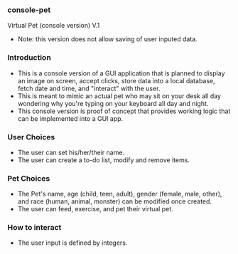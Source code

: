 ### console-pet
Virtual Pet (console version) V.1
* Note: this version does not allow saving of user inputed data.

### Introduction
 - This is a console version of a GUI application that is planned to display an image on screen, accept clicks, store data into a local database, fetch date and time, and "interact" with the user.
 - This is meant to mimic an actual pet who may sit on your desk all day wondering why you're typing on your keyboard all day and night.
 - This console version is proof of concept that provides working logic that can be implemented into a GUI app.

### User Choices
 - The user can set his/her/their name.
 - The user can create a to-do list, modify and remove items.

### Pet Choices
 - The Pet's name, age (child, teen, adult), gender (female, male, other), and race (human, animal, monster) can be modified once created.
 - The user can feed, exercise, and pet their virtual pet.

### How to interact
 - The user input is defined by integers.
